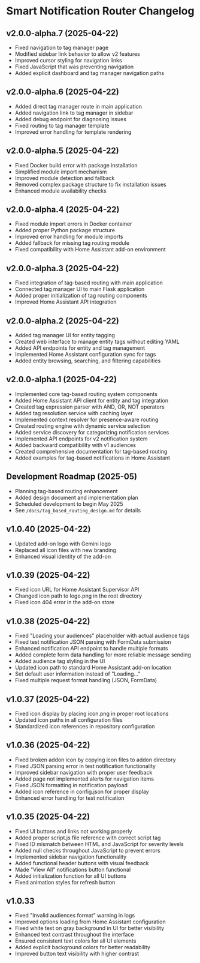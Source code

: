# Smart Notification Router Changelog

## v2.0.0-alpha.7 (2025-04-22)
- Fixed navigation to tag manager page
- Modified sidebar link behavior to allow v2 features
- Improved cursor styling for navigation links
- Fixed JavaScript that was preventing navigation
- Added explicit dashboard and tag manager navigation paths

## v2.0.0-alpha.6 (2025-04-22)
- Added direct tag manager route in main application
- Added navigation link to tag manager in sidebar
- Added debug endpoint for diagnosing issues
- Fixed routing to tag manager template
- Improved error handling for template rendering

## v2.0.0-alpha.5 (2025-04-22)
- Fixed Docker build error with package installation
- Simplified module import mechanism
- Improved module detection and fallback
- Removed complex package structure to fix installation issues
- Enhanced module availability checks

## v2.0.0-alpha.4 (2025-04-22)
- Fixed module import errors in Docker container
- Added proper Python package structure
- Improved error handling for module imports
- Added fallback for missing tag routing module
- Fixed compatibility with Home Assistant add-on environment

## v2.0.0-alpha.3 (2025-04-22)
- Fixed integration of tag-based routing with main application
- Connected tag manager UI to main Flask application
- Added proper initialization of tag routing components
- Improved Home Assistant API integration

## v2.0.0-alpha.2 (2025-04-22)
- Added tag manager UI for entity tagging
- Created web interface to manage entity tags without editing YAML
- Added API endpoints for entity and tag management
- Implemented Home Assistant configuration sync for tags
- Added entity browsing, searching, and filtering capabilities

## v2.0.0-alpha.1 (2025-04-22)
- Implemented core tag-based routing system components
- Added Home Assistant API client for entity and tag integration
- Created tag expression parser with AND, OR, NOT operators
- Added tag resolution service with caching layer
- Implemented context resolver for presence-aware routing
- Created routing engine with dynamic service selection
- Added service discovery for categorizing notification services
- Implemented API endpoints for v2 notification system
- Added backward compatibility with v1 audiences
- Created comprehensive documentation for tag-based routing
- Added examples for tag-based notifications in Home Assistant

## Development Roadmap (2025-05)
- Planning tag-based routing enhancement
- Added design document and implementation plan
- Scheduled development to begin May 2025
- See `/docs/tag_based_routing_design.md` for details

## v1.0.40 (2025-04-22)
- Updated add-on logo with Gemini logo
- Replaced all icon files with new branding
- Enhanced visual identity of the add-on

## v1.0.39 (2025-04-22)
- Fixed icon URL for Home Assistant Supervisor API
- Changed icon path to logo.png in the root directory
- Fixed icon 404 error in the add-on store

## v1.0.38 (2025-04-22)
- Fixed "Loading your audiences" placeholder with actual audience tags
- Fixed test notification JSON parsing with FormData submission
- Enhanced notification API endpoint to handle multiple formats
- Added complete form data handling for more reliable message sending
- Added audience tag styling in the UI
- Updated icon path to standard Home Assistant add-on location
- Set default user information instead of "Loading..."
- Fixed multiple request format handling (JSON, FormData)

## v1.0.37 (2025-04-22)
- Fixed icon display by placing icon.png in proper root locations
- Updated icon paths in all configuration files
- Standardized icon references in repository configuration

## v1.0.36 (2025-04-22)
- Fixed broken addon icon by copying icon files to addon directory
- Fixed JSON parsing error in test notification functionality
- Improved sidebar navigation with proper user feedback
- Added page not implemented alerts for navigation items
- Fixed JSON formatting in notification payload
- Added icon reference in config.json for proper display
- Enhanced error handling for test notification

## v1.0.35 (2025-04-22)
- Fixed UI buttons and links not working properly
- Added proper script.js file reference with correct script tag
- Fixed ID mismatch between HTML and JavaScript for severity levels
- Added null checks throughout JavaScript to prevent errors
- Implemented sidebar navigation functionality
- Added functional header buttons with visual feedback
- Made "View All" notifications button functional
- Added initialization function for all UI buttons
- Fixed animation styles for refresh button

## v1.0.33
- Fixed "Invalid audiences format" warning in logs
- Improved options loading from Home Assistant configuration
- Fixed white text on gray background in UI for better visibility
- Enhanced text contrast throughout the interface
- Ensured consistent text colors for all UI elements
- Added explicit background colors for better readability
- Improved button text visibility with higher contrast